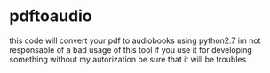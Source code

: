 # pdftoaudio
this code will convert your pdf to audiobooks using python2.7
im not responsable of a bad usage of this tool
if you use it for  developing something without my autorization be sure that it will be troubles

